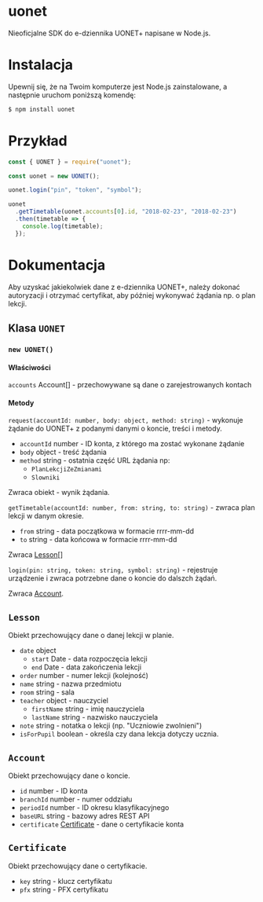 # uonet

Nieoficjalne SDK do e-dziennika UONET+ napisane w Node.js.

# Instalacja

Upewnij się, że na Twoim komputerze jest Node.js zainstalowane, a następnie uruchom poniższą komendę:

```bash
$ npm install uonet
```

# Przykład

```javascript
const { UONET } = require("uonet");

const uonet = new UONET();

uonet.login("pin", "token", "symbol");

uonet
  .getTimetable(uonet.accounts[0].id, "2018-02-23", "2018-02-23")
  .then(timetable => {
    console.log(timetable);
  });
```

# Dokumentacja

Aby uzyskać jakiekolwiek dane z e-dziennika UONET+, należy dokonać autoryzacji i otrzymać certyfikat, aby później wykonywać żądania np. o plan lekcji.

## Klasa `UONET`

### `new UONET()`

#### Właściwości

`accounts` Account[] - przechowywane są dane o zarejestrowanych kontach

#### Metody

`request(accountId: number, body: object, method: string)` - wykonuje żądanie do UONET+ z podanymi danymi o koncie, treści i metody.

- `accountId` number - ID konta, z którego ma zostać wykonane żądanie
- `body` object - treść żądania
- `method` string - ostatnia część URL żądania np:
  - `PlanLekcjiZeZmianami`
  - `Slowniki`

Zwraca obiekt - wynik żądania.

`getTimetable(accountId: number, from: string, to: string)` - zwraca plan lekcji w danym okresie.

- `from` string - data początkowa w formacie rrrr-mm-dd
- `to` string - data końcowa w formacie rrrr-mm-dd

Zwraca [Lesson](#lesson)[]

`login(pin: string, token: string, symbol: string)` - rejestruje urządzenie i zwraca potrzebne dane o koncie do dalszch żądań.

Zwraca [Account](#account).

## `Lesson`

Obiekt przechowujący dane o danej lekcji w planie.

- `date` object
  - `start` Date - data rozpoczęcia lekcji
  - `end` Date - data zakończenia lekcji
- `order` number - numer lekcji (kolejność)
- `name` string - nazwa przedmiotu
- `room` string - sala
- `teacher` object - nauczyciel
  - `firstName` string - imię nauczyciela
  - `lastName` string - nazwisko nauczyciela
- `note` string - notatka o lekcji (np. "Uczniowie zwolnieni")
- `isForPupil` boolean - określa czy dana lekcja dotyczy ucznia.

## `Account`

Obiekt przechowujący dane o koncie.

- `id` number - ID konta
- `branchId` number - numer oddziału
- `periodId` number - ID okresu klasyfikacyjnego
- `baseURL` string - bazowy adres REST API
- `certificate` [Certificate](#certificate) - dane o certyfikacie konta

## `Certificate`

Obiekt przechowujący dane o certyfikacie.

- `key` string - klucz certyfikatu
- `pfx` string - PFX certyfikatu
